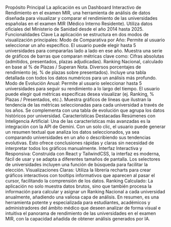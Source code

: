 Propósito Principal
La aplicación es un Dashboard Interactivo de Rendimiento en el examen MIR, una herramienta de análisis de datos diseñada para visualizar y comparar el rendimiento de las universidades españolas en el examen MIR (Médico Interno Residente). Utiliza datos oficiales del Ministerio de Sanidad desde el año 2014 hasta 2025.
Funcionalidades Clave
La aplicación se estructura en dos modos de visualización principales:
Modo de Comparativa por Año:
Permite al usuario seleccionar un año específico.
El usuario puede elegir hasta 5 universidades para compararlas lado a lado en ese año.
Muestra una serie de gráficos de barras que comparan métricas clave como:
Cifras absolutas (admitidos, presentados, plazas adjudicadas).
Ranking Nacional, calculado en base al % de Plazas / Superan Nota.
Diversos porcentajes de rendimiento (ej. % de plazas sobre presentados).
Incluye una tabla detallada con todos los datos numéricos para un análisis más profundo.
Modo de Evolución Anual:
Permite al usuario seleccionar hasta 5 universidades para seguir su rendimiento a lo largo del tiempo.
El usuario puede elegir qué métricas específicas desea visualizar (ej. Ranking, % Plazas / Presentados, etc.).
Muestra gráficos de líneas que ilustran la tendencia de las métricas seleccionadas para cada universidad a través de los años.
Se complementa con una tabla de evolución que agrupa los datos históricos por universidad.
Características Destacadas
Resúmenes con Inteligencia Artificial: Una de las características más avanzadas es la integración con la API de Gemini. Con un solo clic, el usuario puede generar un resumen textual que analiza los datos seleccionados, ya sea comparando universidades en un año o describiendo sus tendencias evolutivas. Esto ofrece conclusiones rápidas y claras sin necesidad de interpretar todos los gráficos manualmente.
Interfaz Interactiva y Responsiva: Construida con React y TailwindCSS, la interfaz es moderna, fácil de usar y se adapta a diferentes tamaños de pantalla. Los selectores de universidades incluyen una función de búsqueda para facilitar la elección.
Visualizaciones Claras: Utiliza la librería recharts para crear gráficos interactivos con tooltips informativos que aparecen al pasar el cursor, facilitando la comprensión de los datos.
Ranking Calculado: La aplicación no solo muestra datos brutos, sino que también procesa la información para calcular y asignar un Ranking Nacional a cada universidad anualmente, añadiendo una valiosa capa de análisis.
En resumen, es una herramienta potente y especializada para estudiantes, académicos y administradores del ámbito médico que deseen analizar de forma visual e intuitiva el panorama de rendimiento de las universidades en el examen MIR, con la capacidad añadida de obtener análisis generados por IA.
